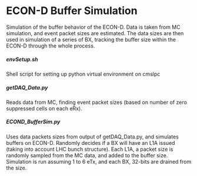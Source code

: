 # ECON-D Buffer Simulation

Simulation of the buffer behavior of the ECON-D.  Data is taken from MC simulation, and event packet sizes are estimated.  The data sizes are then used in simulation of a series of BX, tracking the buffer size within the ECON-D through the whole process.

##### envSetup.sh
Shell script for setting up python virtual environment on cmslpc

##### getDAQ_Data.py
Reads data from MC, finding event packet sizes (based on number of zero suppressed cells on each eRx).

##### ECOND_BufferSim.py
Uses data packets sizes from output of getDAQ_Data.py, and simulates buffers on ECON-D.  Randomly decides if a BX will have an L1A issued (taking into account LHC bunch structure).  Each L1A, a packet size is randomly sampled from the MC data, and added to the buffer size.  Simulation is run assuming 1 to 6 eTx, and each BX, 32-bits are drained from the size.
